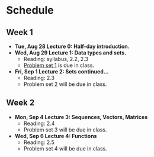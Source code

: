 # Schedule

## Week 1

- **Tue, Aug 28 Lecture 0:  Half-day introduction.**
- **Wed, Aug 29 Lecture 1:  Data types and sets.**
    + Reading: syllabus, 2.2, 2.3
    + [Problem set 1](problemsets/ps1.md) is due in class.
- **Fri, Sep 1 Lecture 2: Sets continued...**
    + Reading: 2.3
    + Problem set 2 will be due in class.

## Week 2

- **Mon, Sep 4 Lecture 3: Sequences, Vectors, Matrices**
    + Reading: 2.4
    + Problem set 3 will be due in class.
- **Wed, Sep 6 Lecture 4: Functions**
    + Reading: 2.5
    + Problem set 4 will be due in class.
